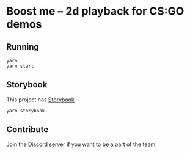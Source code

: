 # Boost me – 2d playback for CS:GO demos

## Running
```
yarn
yarn start
```
## Storybook

This project has [Storybook](https://github.com/storybooks/storybook)
```
yarn storybook
```
## Contribute
Join the [Discord](https://discord.gg/dKkmUky) server if you want to be a part of the team.

